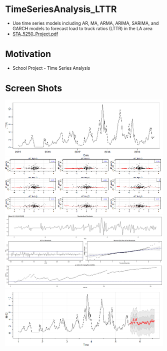 # TimeSeriesAnalysis_LTTR
- Use time series models including AR, MA, ARMA, ARIMA, SARIMA, and GARCH models to forecast load to truck ratios (LTTR) in the LA area
- <a href="STA_5250_Project.pdf" target="_blank">STA_5250_Project.pdf</a>

# Motivation
- School Project - Time Series Analysis

# Screen Shots
![Alt text](lttr.png?raw=true "lttr.png")
![Alt text](lag2plot.png?raw=true "lag2plot.png")
![Alt text](sarima111.jpeg?raw=true "sarima111.jpeg")
![Alt text](sarima_predict.png?raw=true "sarima_predict.png")
